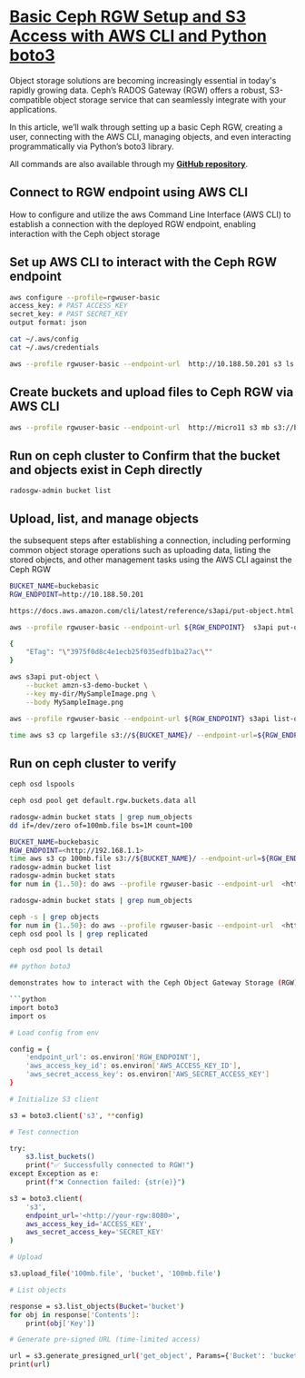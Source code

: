 # **[Basic Ceph RGW Setup and S3 Access with AWS CLI and Python boto3](https://medium.com/@hojat_gazestani/basic-ceph-rgw-setup-and-s3-access-with-aws-cli-and-python-boto3-c3db142d3b55)**

Object storage solutions are becoming increasingly essential in today's rapidly growing data. Ceph’s RADOS Gateway (RGW) offers a robust, S3-compatible object storage service that can seamlessly integrate with your applications.

In this article, we’ll walk through setting up a basic Ceph RGW, creating a user, connecting with the AWS CLI, managing objects, and even interacting programmatically via Python’s boto3 library.

All commands are also available through my **[GitHub repository](https://github.com/hojat-gazestani/openstack/blob/main/Ceph/octapus/11-Basic%20Ceph%20RGW%20Setup%20and%20S3%20Access%20with%20AWS%20CLI.md)**.

## Connect to RGW endpoint using AWS CLI

How to configure and utilize the aws Command Line Interface (AWS CLI) to establish a connection with the deployed RGW endpoint, enabling interaction with the Ceph object storage

## Set up AWS CLI to interact with the Ceph RGW endpoint

```bash
aws configure --profile=rgwuser-basic
access_key: # PAST ACCESS_KEY
secret_key: # PAST SECRET_KEY
output format: json

cat ~/.aws/config
cat ~/.aws/credentials

aws --profile rgwuser-basic --endpoint-url  http://10.188.50.201 s3 ls
```

## Create buckets and upload files to Ceph RGW via AWS CLI

```bash
aws --profile rgwuser-basic --endpoint-url  http://micro11 s3 mb s3://buckebasic --region default
```

## Run on ceph cluster to Confirm that the bucket and objects exist in Ceph directly

`radosgw-admin bucket list`

## Upload, list, and manage objects

the subsequent steps after establishing a connection, including performing common object storage operations such as uploading data, listing the stored objects, and other management tasks using the AWS CLI against the Ceph RGW

```bash
BUCKET_NAME=buckebasic
RGW_ENDPOINT=http://10.188.50.201

https://docs.aws.amazon.com/cli/latest/reference/s3api/put-object.html

aws --profile rgwuser-basic --endpoint-url ${RGW_ENDPOINT}  s3api put-object --bucket ${BUCKET_NAME} --key testfile --body /etc/services

{
    "ETag": "\"3975f0d8c4e1ecb25f035edfb1ba27ac\""
}

aws s3api put-object \
    --bucket amzn-s3-demo-bucket \
    --key my-dir/MySampleImage.png \
    --body MySampleImage.png

aws --profile rgwuser-basic --endpoint-url ${RGW_ENDPOINT} s3api list-objects --bucket ${BUCKET_NAME}

time aws s3 cp largefile s3://${BUCKET_NAME}/ --endpoint-url=${RGW_ENDPOINT}
```

## Run on ceph cluster to verify

```bash
ceph osd lspools

ceph osd pool get default.rgw.buckets.data all

radosgw-admin bucket stats | grep num_objects
dd if=/dev/zero of=100mb.file bs=1M count=100

BUCKET_NAME=buckebasic
RGW_ENDPOINT=<http://192.168.1.1>
time aws s3 cp 100mb.file s3://${BUCKET_NAME}/ --endpoint-url=${RGW_ENDPOINT}
radosgw-admin bucket list
radosgw-admin bucket stats
for num in {1..50}: do aws --profile rgwuser-basic --endpoint-url  <http://192.168.1.1> s3api list-object --bucket buckebasic --key testfile"${num}" --body /etc/services; done

radosgw-admin bucket stats | grep num_objects

ceph -s | grep objects
for num in {1..50}: do aws --profile rgwuser-basic --endpoint-url  <http://192.168.1.1> s3api delete-object --bucket buckebasic --key testfile"${num}" ; done
ceph osd pool ls | grep replicated

ceph osd pool ls detail

## python boto3

demonstrates how to interact with the Ceph Object Gateway Storage (RGW) using the boto3 library after the S3 client has been initialized practical ways to manage objects within your Ceph RGW storage programmatically using Python and the boto3 library utilizing the "AWS S3 CLI for Ceph Object Gateway Storage" for managing your object storage. While this example uses Python, the underlying concepts of uploading, listing, and generating pre-signed URLs are analogous to operations performed using the AWS S3 command-line interface.

```python
import boto3
import os

# Load config from env

config = {
    'endpoint_url': os.environ['RGW_ENDPOINT'],
    'aws_access_key_id': os.environ['AWS_ACCESS_KEY_ID'],
    'aws_secret_access_key': os.environ['AWS_SECRET_ACCESS_KEY']
}

# Initialize S3 client

s3 = boto3.client('s3', **config)

# Test connection

try:
    s3.list_buckets()
    print("✅ Successfully connected to RGW!")
except Exception as e:
    print(f"❌ Connection failed: {str(e)}")

s3 = boto3.client(
    's3',
    endpoint_url='<http://your-rgw:8080>',
    aws_access_key_id='ACCESS_KEY',
    aws_secret_access_key='SECRET_KEY'
)

# Upload

s3.upload_file('100mb.file', 'bucket', '100mb.file')

# List objects

response = s3.list_objects(Bucket='bucket')
for obj in response['Contents']:
    print(obj['Key'])

# Generate pre-signed URL (time-limited access)

url = s3.generate_presigned_url('get_object', Params={'Bucket': 'bucket', 'Key': '100mb.file'}, ExpiresIn=3600)
print(url)
```
